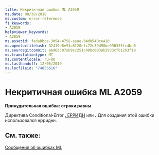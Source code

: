 ```yaml
---
title: Некритичная ошибка ML A2059
ms.date: 08/30/2018
ms.custom: error-reference
f1_keywords:
- A2059
helpviewer_keywords:
- A2059
ms.assetid: fadabbce-3054-4758-aeae-34d8540ce410
ms.openlocfilehash: 32419e8e91a8f20efc72c79d90be996335fc4bc0
ms.sourcegitcommit: a6d63c07ab9ec251c48bc003ab2933cf01263f19
ms.translationtype: MT
ms.contentlocale: ru-RU
ms.lasthandoff: 12/05/2019
ms.locfileid: "74856516"
---
```

# <a name="ml-nonfatal-error-a2059"></a>Некритичная ошибка ML A2059

**Принудительная ошибка: строки равны**

Директива Conditional-Error [. ЕРРИДН](../../assembler/masm/dot-erridn.md) или **.** Для создания этой ошибки использовался ерридни.

## <a name="see-also"></a>См. также:

[Сообщения об ошибках ML](../../assembler/masm/ml-error-messages.md)<br/>